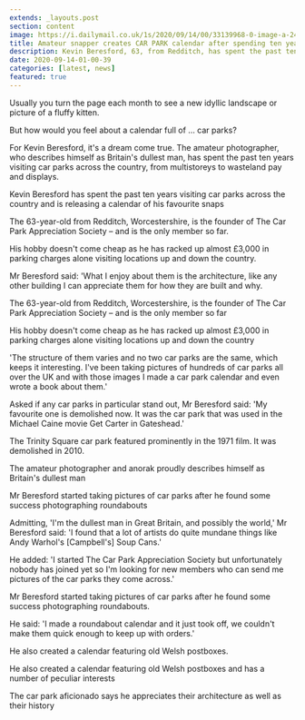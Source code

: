 ```yaml
---
extends: _layouts.post
section: content
image: https://i.dailymail.co.uk/1s/2020/09/14/00/33139968-0-image-a-249_1600039510266.jpg 
title: Amateur snapper creates CAR PARK calendar after spending ten years taking photos of multi storeys 
description: Kevin Beresford, 63, from Redditch, has spent the past ten years visiting car parks across the country, from multistoreys to wasteland pay and displays. 
date: 2020-09-14-01-00-39 
categories: [latest, news] 
featured: true 
--- 
```

Usually you turn the page each month to see a new idyllic landscape or picture of a fluffy kitten. 

But how would you feel about a calendar full of ... car parks? 

For Kevin Beresford, it's a dream come true. The amateur photographer, who describes himself as Britain's dullest man, has spent the past ten years visiting car parks across the country, from multistoreys to wasteland pay and displays. 

Kevin Beresford has spent the past ten years visiting car parks across the country and is releasing a calendar of his favourite snaps

The 63-year-old from Redditch, Worcestershire, is the founder of The Car Park Appreciation Society – and is the only member so far. 

His hobby doesn't come cheap as he has racked up almost £3,000 in parking charges alone visiting locations up and down the country. 

Mr Beresford said: 'What I enjoy about them is the architecture, like any other building I can appreciate them for how they are built and why. 

The 63-year-old from Redditch, Worcestershire, is the founder of The Car Park Appreciation Society – and is the only member so far

His hobby doesn't come cheap as he has racked up almost £3,000 in parking charges alone visiting locations up and down the country

'The structure of them varies and no two car parks are the same, which keeps it interesting. I've been taking pictures of hundreds of car parks all over the UK and with those images I made a car park calendar and even wrote a book about them.' 

Asked if any car parks in particular stand out, Mr Beresford said: 'My favourite one is demolished now. It was the car park that was used in the Michael Caine movie Get Carter in Gateshead.' 

The Trinity Square car park featured prominently in the 1971 film. It was demolished in 2010. 

The amateur photographer and anorak proudly describes himself as Britain's dullest man

Mr Beresford started taking pictures of car parks after he found some success photographing roundabouts

Admitting, 'I'm the dullest man in Great Britain, and possibly the world,' Mr Beresford said: 'I found that a lot of artists do quite mundane things like Andy Warhol's [Campbell's] Soup Cans.' 

He added: 'I started The Car Park Appreciation Society but unfortunately nobody has joined yet so I'm looking for new members who can send me pictures of the car parks they come across.' 

Mr Beresford started taking pictures of car parks after he found some success photographing roundabouts. 

He said: 'I made a roundabout calendar and it just took off, we couldn't make them quick enough to keep up with orders.' 

He also created a calendar featuring old Welsh postboxes.

He also created a calendar featuring old Welsh postboxes and has a number of peculiar interests

The car park aficionado says he appreciates their architecture as well as their history

